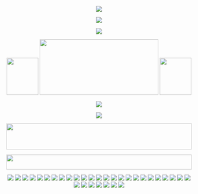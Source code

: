 <p align="center">
  <img src="https://github.com/acornious/acornfries/assets/153128752/cdaf9b82-999a-4172-aca0-ed14ea91bb55">
</p>

<p align="center">
<img src="https://github.com/acornious/acornfries/assets/153128752/e7331d8b-2e5c-494c-8fd0-a323b3c4c42b">
</p>


<p align="center">
<img src="https://github.com/acornious/acornfries/assets/153128752/e7331d8b-2e5c-494c-8fd0-a323b3c4c42b">
</p>

<p align="center">
  <img width="85" height="100" src="https://i.pinimg.com/originals/f1/0d/cc/f10dccfc82f6f3aa7388b2177729bee7.gif"> <img width="320" height="150" src="https://github.com/acornious/acornfries/assets/153128752/0c962372-7e92-40d9-a3be-500b49f4ae6c">  <img width="85" height="100" src="https://iili.io/JWCb3Zl.gif">
</p>

<p align="center">
<img src="https://github.com/acornious/acornfries/assets/153128752/e7331d8b-2e5c-494c-8fd0-a323b3c4c42b">
</p>

<p align="center">
<img src="https://github.com/acornfries/acornfries/assets/171696556/83462eee-481c-441a-bf4f-690fe7e6136c">
</p>

<p align="center">
<img width="500" height="70" src="https://github.com/acornious/acornfries/assets/153128752/cdaf9b82-999a-4172-aca0-ed14ea91bb55">
</p>

<p align="center">
<img width="500" height="40" src="https://github.com/acornfries/acornfries/assets/171696556/b4e0c0ce-da8e-4129-97d9-13640980550b">
</p>

<p align="center">
<img src="https://github.com/acornfries/acornfries/assets/171696556/6b67172e-c6f0-425c-8a66-5104c78cf248"> <img src="https://github.com/acornfries/acornfries/assets/171696556/f7d5ff43-6cd1-4c4e-9898-fbbca3fd3738"> <img src="https://github.com/acornfries/acornfries/assets/171696556/3fdfd526-f187-40e0-b3da-3b76f3c77d6d"> <img src="https://github.com/acornfries/acornfries/assets/171696556/e5496cfc-7142-4975-b7a8-d5a35f999a4a"> <img src="https://github.com/acornfries/acornfries/assets/171696556/20b59145-4aa4-424a-aa1b-e2db4a562d9d"> <img src="https://github.com/acornfries/acornfries/assets/171696556/956ff994-5ed1-4bc6-8747-bbfac0cd0795"> <img src="https://github.com/acornfries/acornfries/assets/171696556/9348734b-77f6-406c-8d1d-d5e5e6bbd49a"> <img src="https://github.com/acornfries/acornfries/assets/171696556/e4b65f76-1c0d-4400-8108-fafef4e30a68"> <img src="https://github.com/acornfries/acornfries/assets/171696556/106c4ec7-9465-4821-8095-3ff0007bb80a"> <img src="https://github.com/acornfries/acornfries/assets/171696556/a8423619-2cad-4ac4-b368-078a2b838d40"> <img src="https://github.com/acornfries/acornfries/assets/171696556/c40d131a-37e6-4530-8099-c544ef5f521c"> <img src="https://github.com/acornfries/acornfries/assets/171696556/c99c4063-0e76-4281-965e-0687bd4c20bc"> <img src="https://github.com/acornfries/acornfries/assets/171696556/c803a9a9-fdbb-400c-b74b-f24852daf6ce"> <img src="https://github.com/acornfries/acornfries/assets/171696556/956ff994-5ed1-4bc6-8747-bbfac0cd0795"> <img src="https://github.com/acornfries/acornfries/assets/171696556/cbbc0b2a-7f7c-4995-ae57-208fc02092ec"> <img src="https://github.com/acornfries/acornfries/assets/171696556/8da0d366-997e-4649-8603-4a7496f328b2"> <img src="https://github.com/acornfries/acornfries/assets/171696556/6b67172e-c6f0-425c-8a66-5104c78cf248"> <img src="https://github.com/acornfries/acornfries/assets/171696556/f7d5ff43-6cd1-4c4e-9898-fbbca3fd3738"> <img src="https://github.com/acornfries/acornfries/assets/171696556/3fdfd526-f187-40e0-b3da-3b76f3c77d6d"> <img src="https://github.com/acornfries/acornfries/assets/171696556/e5496cfc-7142-4975-b7a8-d5a35f999a4a"> <img src="https://github.com/acornfries/acornfries/assets/171696556/20b59145-4aa4-424a-aa1b-e2db4a562d9d"> <img src="https://github.com/acornfries/acornfries/assets/171696556/956ff994-5ed1-4bc6-8747-bbfac0cd0795"> <img src="https://github.com/acornfries/acornfries/assets/171696556/9348734b-77f6-406c-8d1d-d5e5e6bbd49a"> <img src="https://github.com/acornfries/acornfries/assets/171696556/e4b65f76-1c0d-4400-8108-fafef4e30a68"> <img src="https://github.com/acornfries/acornfries/assets/171696556/106c4ec7-9465-4821-8095-3ff0007bb80a"> <img src="https://github.com/acornfries/acornfries/assets/171696556/a8423619-2cad-4ac4-b368-078a2b838d40"> <img src="https://github.com/acornfries/acornfries/assets/171696556/c40d131a-37e6-4530-8099-c544ef5f521c"> <img src="https://github.com/acornfries/acornfries/assets/171696556/c99c4063-0e76-4281-965e-0687bd4c20bc"> <img src="https://github.com/acornfries/acornfries/assets/171696556/c803a9a9-fdbb-400c-b74b-f24852daf6ce"> <img src="https://github.com/acornfries/acornfries/assets/171696556/956ff994-5ed1-4bc6-8747-bbfac0cd0795"> <img src="https://github.com/acornfries/acornfries/assets/171696556/cbbc0b2a-7f7c-4995-ae57-208fc02092ec"> <img src="https://github.com/acornfries/acornfries/assets/171696556/8da0d366-997e-4649-8603-4a7496f328b2">
</p>
